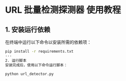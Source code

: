 # URL 批量检测探测器 使用教程

## 1. 安装运行依赖

在终端中运行以下命令以安装所需的依赖项：

```bash
pip install -r requirements.txt
···
2. 运行脚本
安装完成后，使用以下命令运行脚本：

python url_detector.py
